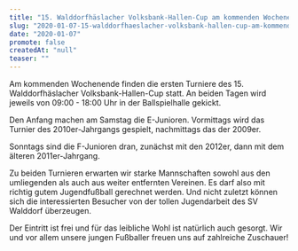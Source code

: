 ```yaml
---
title: "15. Walddorfhäslacher Volksbank-Hallen-Cup am kommenden Wochenende"
slug: "2020-01-07-15-walddorfhaeslacher-volksbank-hallen-cup-am-kommenden-wochenende"
date: "2020-01-07"
promote: false
createdAt: "null"
teaser: ""
---
```

Am kommenden Wochenende finden die ersten Turniere des 15. Walddorfhäslacher Volksbank-Hallen-Cup statt. An beiden Tagen wird jeweils von 09:00 - 18:00 Uhr in der Ballspielhalle gekickt.


Den Anfang machen am Samstag die E-Junioren. Vormittags wird das Turnier des 2010er-Jahrgangs gespielt, nachmittags das der 2009er.


Sonntags sind die F-Junioren dran, zunächst mit den 2012er, dann mit dem älteren 2011er-Jahrgang.


Zu beiden Turnieren erwarten wir starke Mannschaften sowohl aus den umliegenden als auch aus weiter entfernten Vereinen. Es darf also mit richtig gutem Jugendfußball gerechnet werden. Und nicht zuletzt können sich die interessierten Besucher von der tollen Jugendarbeit des SV Walddorf überzeugen.


Der Eintritt ist frei und für das leibliche Wohl ist natürlich auch gesorgt. Wir und vor allem unsere jungen Fußballer freuen uns auf zahlreiche Zuschauer!
